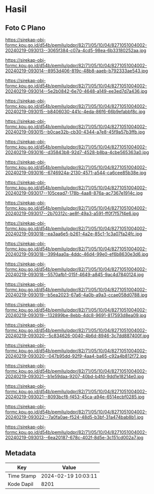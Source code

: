 # Hasil

## Foto C Plano

https://sirekap-obj-formc.kpu.go.id/d54b/pemilu/pdpr/82/71/05/10/04/8271051004002-20240219-093013--3065f384-c07a-4cd5-98ea-6b33180252aa.jpg

https://sirekap-obj-formc.kpu.go.id/d54b/pemilu/pdpr/82/71/05/10/04/8271051004002-20240219-093014--8953d406-819c-48b8-aaeb-b792333ae543.jpg

https://sirekap-obj-formc.kpu.go.id/d54b/pemilu/pdpr/82/71/05/10/04/8271051004002-20240219-093014--5e2b0842-6e70-4648-a149-ee3ed7d7a436.jpg

https://sirekap-obj-formc.kpu.go.id/d54b/pemilu/pdpr/82/71/05/10/04/8271051004002-20240219-093015--b8406030-441c-4eda-86f6-66b9efabbf8c.jpg

https://sirekap-obj-formc.kpu.go.id/d54b/pemilu/pdpr/82/71/05/10/04/8271051004002-20240219-093015--b0cae32b-cb30-4344-a7e8-45f9a57b3ffb.jpg

https://sirekap-obj-formc.kpu.go.id/d54b/pemilu/pdpr/82/71/05/10/04/8271051004002-20240219-093016--d35843b8-92d7-4528-b8ba-4cbe565363a0.jpg

https://sirekap-obj-formc.kpu.go.id/d54b/pemilu/pdpr/82/71/05/10/04/8271051004002-20240219-093016--6746924a-2130-4571-a544-ca6cee85b38e.jpg

https://sirekap-obj-formc.kpu.go.id/d54b/pemilu/pdpr/82/71/05/10/04/8271051004002-20240219-093017--105cead7-178b-4aa8-876a-ac7367e1914c.jpg

https://sirekap-obj-formc.kpu.go.id/d54b/pemilu/pdpr/82/71/05/10/04/8271051004002-20240219-093017--2b70312c-ae8f-49a3-a591-ff0f7f57f4e6.jpg

https://sirekap-obj-formc.kpu.go.id/d54b/pemilu/pdpr/82/71/05/10/04/8271051004002-20240219-093018--ea3aa6e5-b261-4a2e-85c1-1c3a07fa24fc.jpg

https://sirekap-obj-formc.kpu.go.id/d54b/pemilu/pdpr/82/71/05/10/04/8271051004002-20240219-093018--3994aa0a-4ddc-46d4-99e0-ef6b8630e3d6.jpg

https://sirekap-obj-formc.kpu.go.id/d54b/pemilu/pdpr/82/71/05/10/04/8271051004002-20240219-093018--5570afb1-015f-4649-a845-9ac4d7840124.jpg

https://sirekap-obj-formc.kpu.go.id/d54b/pemilu/pdpr/82/71/05/10/04/8271051004002-20240219-093019--b5ea2023-67a6-4a0b-a9a3-ccae058d0788.jpg

https://sirekap-obj-formc.kpu.go.id/d54b/pemilu/pdpr/82/71/05/10/04/8271051004002-20240219-093019--132899be-8ebb-4dc8-9691-817593d8ea09.jpg

https://sirekap-obj-formc.kpu.go.id/d54b/pemilu/pdpr/82/71/05/10/04/8271051004002-20240219-093020--5c834626-0040-4b6d-8946-3c7dd887400f.jpg

https://sirekap-obj-formc.kpu.go.id/d54b/pemilu/pdpr/82/71/05/10/04/8271051004002-20240219-093020--047b95dd-92f9-4aa4-ba65-c92a4b812f72.jpg

https://sirekap-obj-formc.kpu.go.id/d54b/pemilu/pdpr/82/71/05/10/04/8271051004002-20240219-093021--b1e59daa-9207-40bd-b4fd-9dd1e18214e0.jpg

https://sirekap-obj-formc.kpu.go.id/d54b/pemilu/pdpr/82/71/05/10/04/8271051004002-20240219-093021--8093bcf8-f453-45ca-a94e-6514ecbf0285.jpg

https://sirekap-obj-formc.kpu.go.id/d54b/pemilu/pdpr/82/71/05/10/04/8271051004002-20240219-093022--7a0fa0ae-f524-48d5-b3bf-31a474bab8b1.jpg

https://sirekap-obj-formc.kpu.go.id/d54b/pemilu/pdpr/82/71/05/10/04/8271051004002-20240219-093013--6ea20187-678c-402f-8d5e-3c151cd002a7.jpg


## Metadata

| Key        | Value               |
| ---------- | ------------------- |
| Time Stamp | 2024-02-19 10:03:11 |
| Kode Dapil | 8201                |




